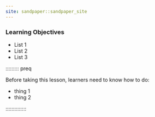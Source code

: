 ```yaml
---
site: sandpaper::sandpaper_site
---
```


### Learning Objectives

- List 1
- List 2
- List 3

::::::::: preq 

Before taking this lesson, learners need to know how to do: 
- thing 1
- thing 2
  
::::::::::::::


